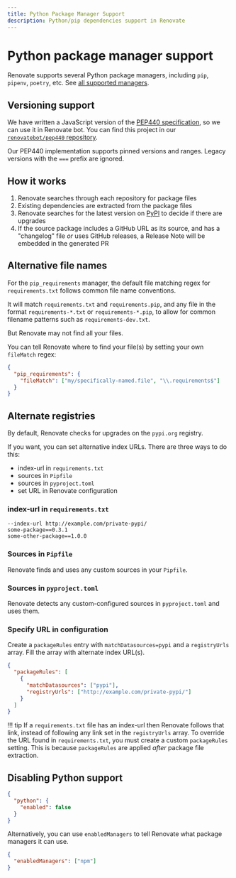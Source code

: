 ```yaml
---
title: Python Package Manager Support
description: Python/pip dependencies support in Renovate
---
```


# Python package manager support

Renovate supports several Python package managers, including `pip`, `pipenv`, `poetry`, etc.
See [all supported managers](./modules/manager/index.md).

## Versioning support

We have written a JavaScript version of the [PEP440 specification](https://www.python.org/dev/peps/pep-0440/), so we can use it in Renovate bot.
You can find this project in our [`renovatebot/pep440` repository](https://github.com/renovatebot/pep440).

Our PEP440 implementation supports pinned versions and ranges.
Legacy versions with the `===` prefix are ignored.

## How it works

1. Renovate searches through each repository for package files
1. Existing dependencies are extracted from the package files
1. Renovate searches for the latest version on [PyPI](https://pypi.org/) to decide if there are upgrades
1. If the source package includes a GitHub URL as its source, and has a "changelog" file _or_ uses GitHub releases, a Release Note will be embedded in the generated PR

## Alternative file names

For the `pip_requirements` manager, the default file matching regex for `requirements.txt` follows common file name conventions.

It will match `requirements.txt` and `requirements.pip`, and any file in the format `requirements-*.txt` or `requirements-*.pip`, to allow for common filename patterns such as `requirements-dev.txt`.

But Renovate may not find all your files.

You can tell Renovate where to find your file(s) by setting your own `fileMatch` regex:

```json title="Setting a custom fileMatch regex"
{
  "pip_requirements": {
    "fileMatch": ["my/specifically-named.file", "\\.requirements$"]
  }
}
```

## Alternate registries

By default, Renovate checks for upgrades on the `pypi.org` registry.

If you want, you can set alternative index URLs.
There are three ways to do this:

- index-url in `requirements.txt`
- sources in `Pipfile`
- sources in `pyproject.toml`
- set URL in Renovate configuration

### index-url in `requirements.txt`

```title="Setting index URL in first line of requirements.txt"
--index-url http://example.com/private-pypi/
some-package==0.3.1
some-other-package==1.0.0
```

### Sources in `Pipfile`

Renovate finds and uses any custom sources in your `Pipfile`.

### Sources in `pyproject.toml`

Renovate detects any custom-configured sources in `pyproject.toml` and uses them.

### Specify URL in configuration

Create a `packageRules` entry with `matchDatasources=pypi` and a `registryUrls` array.
Fill the array with alternate index URL(s).

```json
{
  "packageRules": [
    {
      "matchDatasources": ["pypi"],
      "registryUrls": ["http://example.com/private-pypi/"]
    }
  ]
}
```

<!-- prettier-ignore -->
!!! tip
    If a `requirements.txt` file has an index-url then Renovate follows that link, instead of following any link set in the `registryUrls` array.
    To override the URL found in `requirements.txt`, you must create a custom `packageRules` setting.
    This is because `packageRules` are applied _after_ package file extraction.

## Disabling Python support

```json title="Disabling all managers where language is set to Python"
{
  "python": {
    "enabled": false
  }
}
```

Alternatively, you can use `enabledManagers` to tell Renovate what package managers it can use.

```json title="Only use Renovate's npm package manager"
{
  "enabledManagers": ["npm"]
}
```
